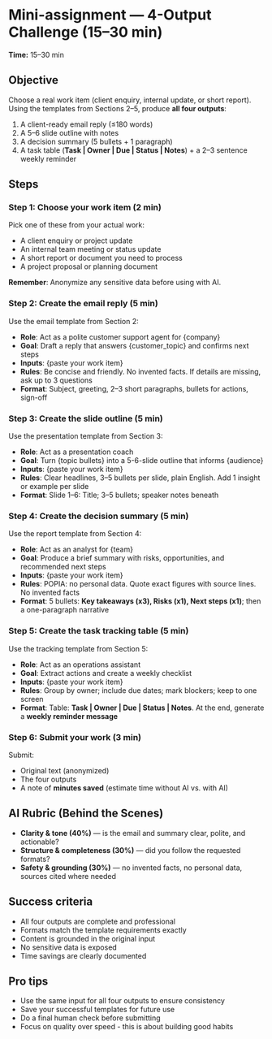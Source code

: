 # Mini-assignment — 4-Output Challenge (15–30 min)

**Time:** 15–30 min

## Objective

Choose a real work item (client enquiry, internal update, or short report). Using the templates from Sections 2–5, produce **all four outputs**:

1. A client-ready email reply (≤180 words)
2. A 5–6 slide outline with notes
3. A decision summary (5 bullets + 1 paragraph)
4. A task table (**Task | Owner | Due | Status | Notes**) + a 2–3 sentence weekly reminder

## Steps

### Step 1: Choose your work item (2 min)

Pick one of these from your actual work:

- A client enquiry or project update
- An internal team meeting or status update
- A short report or document you need to process
- A project proposal or planning document

**Remember**: Anonymize any sensitive data before using with AI.

### Step 2: Create the email reply (5 min)

Use the email template from Section 2:

- **Role**: Act as a polite customer support agent for {company}
- **Goal**: Draft a reply that answers {customer_topic} and confirms next steps
- **Inputs**: {paste your work item}
- **Rules**: Be concise and friendly. No invented facts. If details are missing, ask up to 3 questions
- **Format**: Subject, greeting, 2–3 short paragraphs, bullets for actions, sign-off

### Step 3: Create the slide outline (5 min)

Use the presentation template from Section 3:

- **Role**: Act as a presentation coach
- **Goal**: Turn {topic bullets} into a 5-6-slide outline that informs {audience}
- **Inputs**: {paste your work item}
- **Rules**: Clear headlines, 3–5 bullets per slide, plain English. Add 1 insight or example per slide
- **Format**: Slide 1–6: Title; 3–5 bullets; speaker notes beneath

### Step 4: Create the decision summary (5 min)

Use the report template from Section 4:

- **Role**: Act as an analyst for {team}
- **Goal**: Produce a brief summary with risks, opportunities, and recommended next steps
- **Inputs**: {paste your work item}
- **Rules**: POPIA: no personal data. Quote exact figures with source lines. No invented facts
- **Format**: 5 bullets: **Key takeaways (x3), Risks (x1), Next steps (x1)**; then a one-paragraph narrative

### Step 5: Create the task tracking table (5 min)

Use the tracking template from Section 5:

- **Role**: Act as an operations assistant
- **Goal**: Extract actions and create a weekly checklist
- **Inputs**: {paste your work item}
- **Rules**: Group by owner; include due dates; mark blockers; keep to one screen
- **Format**: Table: **Task | Owner | Due | Status | Notes**. At the end, generate a **weekly reminder message**

### Step 6: Submit your work (3 min)

Submit:

- Original text (anonymized)
- The four outputs
- A note of **minutes saved** (estimate time without AI vs. with AI)

## AI Rubric (Behind the Scenes)

- **Clarity & tone (40%)** — is the email and summary clear, polite, and actionable?
- **Structure & completeness (30%)** — did you follow the requested formats?
- **Safety & grounding (30%)** — no invented facts, no personal data, sources cited where needed

## Success criteria

- All four outputs are complete and professional
- Formats match the template requirements exactly
- Content is grounded in the original input
- No sensitive data is exposed
- Time savings are clearly documented

## Pro tips

- Use the same input for all four outputs to ensure consistency
- Save your successful templates for future use
- Do a final human check before submitting
- Focus on quality over speed - this is about building good habits
